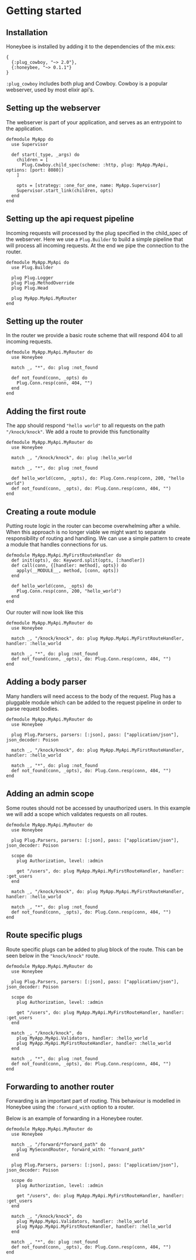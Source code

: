 # Getting started

## Installation
Honeybee is installed by adding it to the dependencies of the mix.exs:

```
{
  {:plug_cowboy, "~> 2.0"},
  {:honeybee, "~> 0.1.1"}
}
```

`:plug_cowboy` includes both plug and Cowboy. Cowboy is a popular webserver, used by most elixir api's.

## Setting up the webserver
The webserver is part of your application, and serves as an entrypoint to the application.

```
defmodule MyApp do
  use Supervisor

  def start(_type, _args) do
    children = [
      Plug.Cowboy.child_spec(scheme: :http, plug: MyApp.MyApi, options: [port: 8080])
    ]
    
    opts = [strategy: :one_for_one, name: MyApp.Supervisor]
    Supervisor.start_link(children, opts)
  end
end
```

## Setting up the api request pipeline
Incoming requests will processed by the plug specified in the child_spec of the webserver.
Here we use a `Plug.Builder` to build a simple pipeline that will process all incoming requests.
At the end we pipe the connection to the router.

```
defmodule MyApp.MyApi do
  use Plug.Builder

  plug Plug.Logger
  plug Plug.MethodOverride
  plug Plug.Head

  plug MyApp.MyApi.MyRouter
end
```

## Setting up the router
In the router we provide a basic route scheme that will respond 404 to all incoming requests.

```
defmodule MyApp.MyApi.MyRouter do
  use Honeybee

  match _, "*", do: plug :not_found
  
  def not_found(conn, _opts) do
    Plug.Conn.resp(conn, 404, "")
  end
end
```

## Adding the first route
The app should respond `"hello world"` to all requests on the path `"/knock/knock"`.
We add a route to provide this functionality

```
defmodule MyApp.MyApi.MyRouter do
  use Honeybee

  match _, "/knock/knock", do: plug :hello_world

  match _, "*", do: plug :not_found

  def hello_world(conn, _opts), do: Plug.Conn.resp(conn, 200, "hello world")
  def not_found(conn, _opts), do: Plug.Conn.resp(conn, 404, "")
end
```

## Creating a route module
Putting route logic in the router can become overwhelming after a while.
When this approach is no longer viable we might want to separate responsibility of routing and handling.
We can use a simple pattern to create a module that handles connections for us.

```
defmodule MyApp.MyApi.MyFirstRouteHandler do
  def init(opts), do: Keyword.split(opts, [:handler])
  def call(conn, {[handler: method], opts}) do
    apply(__MODULE__, method, [conn, opts])
  end

  def hello_world(conn, _opts) do
    Plug.Conn.resp(conn, 200, "hello_world")
  end
end
```

Our router will now look like this

```
defmodule MyApp.MyApi.MyRouter do
  use Honeybee

  match _, "/knock/knock", do: plug MyApp.MyApi.MyFirstRouteHandler, handler: :hello_world

  match _, "*", do: plug :not_found
  def not_found(conn, _opts), do: Plug.Conn.resp(conn, 404, "")
end
```

## Adding a body parser
Many handlers will need access to the body of the request.
Plug has a pluggable module which can be added to the request pipeline in order to parse request bodies.

```
defmodule MyApp.MyApi.MyRouter do
  use Honeybee

  plug Plug.Parsers, parsers: [:json], pass: ["application/json"], json_decoder: Poison

  match _, "/knock/knock", do: plug MyApp.MyApi.MyFirstRouteHandler, handler: :hello_world

  match _, "*", do: plug :not_found
  def not_found(conn, _opts), do: Plug.Conn.resp(conn, 404, "")
end
```

## Adding an admin scope
Some routes should not be accessed by unauthorized users.
In this example we will add a scope which validates requests on all routes.

```
defmodule MyApp.MyApi.MyRouter do
  use Honeybee

  plug Plug.Parsers, parsers: [:json], pass: ["application/json"], json_decoder: Poison

  scope do
    plug Authorization, level: :admin

    get "/users", do: plug MyApp.MyApi.MyFirstRouteHandler, handler: :get_users
  end

  match _, "/knock/knock", do: plug MyApp.MyApi.MyFirstRouteHandler, handler: :hello_world

  match _, "*", do: plug :not_found
  def not_found(conn, _opts), do: Plug.Conn.resp(conn, 404, "")
end
```

## Route specific plugs
Route specific plugs can be added to plug block of the route.
This can be seen below in the `"knock/knock"` route.

```
defmodule MyApp.MyApi.MyRouter do
  use Honeybee

  plug Plug.Parsers, parsers: [:json], pass: ["application/json"], json_decoder: Poison

  scope do
    plug Authorization, level: :admin

    get "/users", do: plug MyApp.MyApi.MyFirstRouteHandler, handler: :get_users
  end

  match _, "/knock/knock", do
    plug MyApp.MyApi.Validators, handler: :hello_world
    plug MyApp.MyApi.MyFirstRouteHandler, handler: :hello_world
  end

  match _, "*", do: plug :not_found
  def not_found(conn, _opts), do: Plug.Conn.resp(conn, 404, "")
end
```

## Forwarding to another router
Forwarding is an important part of routing.
This behaviour is modelled in Honeybee using the `:forward_with` option to a router.

Below is an example of forwarding in a Honeybee router.

```
defmodule MyApp.MyApi.MyRouter do
  use Honeybee

  match _, "/forward/*forward_path" do
    plug MySecondRouter, forward_with: "forward_path"
  end

  plug Plug.Parsers, parsers: [:json], pass: ["application/json"], json_decoder: Poison

  scope do
    plug Authorization, level: :admin

    get "/users", do: plug MyApp.MyApi.MyFirstRouteHandler, handler: :get_users
  end

  match _, "/knock/knock", do
    plug MyApp.MyApi.Validators, handler: :hello_world
    plug MyApp.MyApi.MyFirstRouteHandler, handler: :hello_world
  end

  match _, "*", do: plug :not_found
  def not_found(conn, _opts), do: Plug.Conn.resp(conn, 404, "")
end
```

